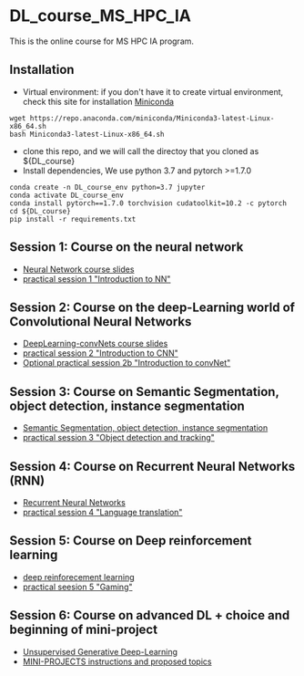 # DL_course_MS_HPC_IA
This is the online course for MS HPC IA program. 

## Installation

* Virtual environment: if you don't have it to create virtual environment, check this site for installation
[Miniconda](https://docs.conda.io/projects/miniconda/en/latest/)

```
wget https://repo.anaconda.com/miniconda/Miniconda3-latest-Linux-x86_64.sh
bash Miniconda3-latest-Linux-x86_64.sh
```

* clone this repo, and we will call the directoy that you cloned as ${DL_course}
* Install dependencies, We use python 3.7 and pytorch >=1.7.0
```
conda create -n DL_course_env python=3.7 jupyter
conda activate DL_course_env
conda install pytorch==1.7.0 torchvision cudatoolkit=10.2 -c pytorch
cd ${DL_course}
pip install -r requirements.txt
```
## Session 1: Course on the neural network 
 * [Neural Network course slides](https://github.com/HsiuWen/DL_course_MS_HPC_IA/blob/main/slides/session1_nn.pdf)
 * [practical session 1 "Introduction to NN"](https://github.com/HsiuWen/DL_course_MS_HPC_IA/blob/main/lab2023/intro_NN_public.ipynb)
 
## Session 2: Course on the deep-Learning world of Convolutional Neural Networks
 * [DeepLearning-convNets course slides](https://github.com/HsiuWen/DL_course_MS_HPC_IA/blob/main/slides/session2_convnet.pdf)
 * [practical session 2 "Introduction to CNN"](https://github.com/HsiuWen/DL_course_MS_HPC_IA/blob/main/lab2023/Lab2_CNN_public.ipynb)
 * [Optional practical session 2b "Introduction to convNet"](https://github.com/HsiuWen/DL_course_MS_HPC_IA/blob/main/L1_Introduction_CNN_MNIST.ipynb)
 
## Session 3: Course on Semantic Segmentation, object detection, instance segmentation
 * [Semantic Segmentation, object detection, instance segmentation](https://github.com/HsiuWen/DL_course_MS_HPC_IA/blob/main/slides/session3_detection.pdf)
 * [practical session 3 "Object detection and tracking"](https://github.com/HsiuWen/DL_course_MS_HPC_IA/blob/main/Lab3_mask_r_cnn.ipynb)
 
## Session 4: Course on Recurrent Neural Networks (RNN)
 * [Recurrent Neural Networks](https://github.com/HsiuWen/DL_course_MS_HPC_IA/blob/main/slides/session4_RNN.pdf)
 * [practical session 4 "Language translation"](https://github.com/HsiuWen/DL_course_MS_HPC_IA/blob/main/Lab4_RNN_LSTM_language%20public.ipynb)

## Session 5:  Course on Deep reinforcement learning 
 * [deep reinforecement learning](https://github.com/HsiuWen/DL_course_MS_HPC_IA/blob/main/slides/session5_RL.pdf)
 * [practical seesion 5 "Gaming"](https://github.com/HsiuWen/DL_course_MS_HPC_IA/blob/main/lab2023/Lab5_reinforcement_learning_Q.ipynb)

## Session 6: Course on advanced DL + choice and beginning of mini-project
 * [Unsupervised Generative Deep-Learning](https://github.com/HsiuWen/DL_course_MS_HPC_IA/blob/main/slides/session6_deep_generative_model.pdf) 
 * [MINI-PROJECTS instructions and proposed topics](https://github.com/HsiuWen/DL_course_MS_HPC_IA/blob/main/Mini_project_MS_HPC_IA.ipynb)
